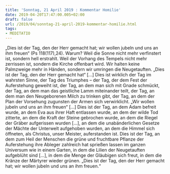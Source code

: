 ```yaml
---
title: 'Sonntag, 21 April 2019 : Kommentar Homilie'
date: 2019-04-20T17:47:00.005+02:00
draft: false
url: /2019/04/sonntag-21-april-2019-kommentar-homilie.html
tags: 
- MEDITATIO
---
```


„Dies ist der Tag, den der Herr gemacht hat; wir wollen jubeln und uns an ihm freuen“ (Ps 118(117),24). Warum? Weil die Sonne nicht mehr verfinstert ist, sondern hell erstrahlt. Weil der Vorhang des Tempels nicht mehr zerrissen ist, sondern die Kirche offenbart wird. Wir halten keine Palmzweige mehr in Händen, sondern wir umringen die Neugetauften. „Dies ist der Tag, den der Herr gemacht hat“ \[…\] Dies ist wirklich der Tag im wahrsten Sinne, der Tag des Triumphes – der Tag, der dem Fest der Auferstehung geweiht ist, der Tag, an dem man sich mit Gnade schmückt, der Tag, an dem man das geistliche Lamm miteinander teilt, der Tag, an dem man den Neugeborenen Milch zu trinken gibt, der Tag, an dem der Plan der Vorsehung zugunsten der Armen sich verwirklicht. „Wir wollen jubeln und uns an ihm freuen“ \[…\] Dies ist der Tag, an dem Adam befreit wurde, an dem Eva aus ihrer Haft entlassen wurde, an dem der wilde Tod zitterte, an dem die Kraft der Steine gebrochen wurde, an dem die Riegel der Gräber aufgerissen wurden \[…\], an dem die unabänderlichen Gesetze der Mächte der Unterwelt aufgehoben wurden, an dem die Himmel sich öffneten, als Christus, unser Meister, auferstanden ist. Dies ist der Tag, an dem zum Heil der Menschen die grüne und fruchtbare Pflanze der Auferstehung ihre Ableger zahlreich hat sprießen lassen im ganzen Universum wie in einem Garten, in dem die Lilien der Neugetauften aufgeblüht sind \[…\], in dem die Menge der Gläubigen sich freut, in dem die Kränze der Märtyrer wieder grünen. „Dies ist der Tag, den der Herr gemacht hat; wir wollen jubeln und uns an ihm freuen.“
